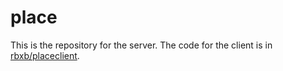 # place

This is the repository for the server. The code for the client is in [rbxb/placeclient](https://github.com/rbxb/placeclient).